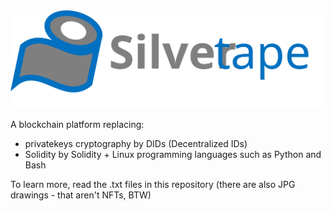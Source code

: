 <img src="logotype.svg">

A blockchain platform replacing:

- privatekeys cryptography by DIDs (Decentralized IDs)
- Solidity by Solidity + Linux programming languages such as Python and Bash

To learn more, read the .txt files in this repository (there are also JPG drawings - that aren't NFTs, BTW)
